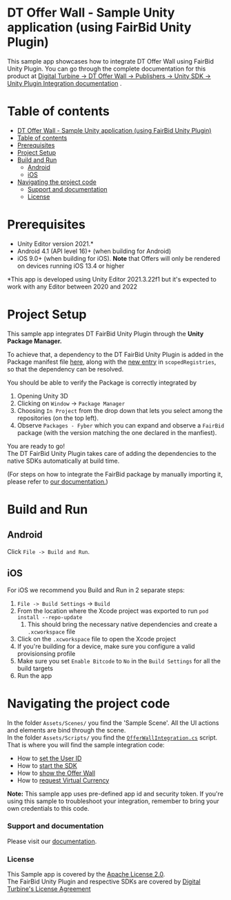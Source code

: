 DT Offer Wall - Sample Unity application (using FairBid Unity Plugin)
============================================
This sample app showcases how to integrate DT Offer Wall using FairBid Unity Plugin. 
You can go through the complete documentation for this product at [Digital Turbine -> DT Offer Wall -> Publishers -> Unity SDK -> Unity Plugin Integration documentation](https://developer.digitalturbine.com/hc/en-us/articles/360010955917-Unity-Plugin-Integration) .


Table of contents
=================

- [DT Offer Wall - Sample Unity application (using FairBid Unity Plugin)](#dt-offer-wall---sample-unity-application-using-fairbid-unity-plugin)
- [Table of contents](#table-of-contents)
- [Prerequisites](#prerequisites)
- [Project Setup](#project-setup)
- [Build and Run](#build-and-run)
  - [Android](#android)
  - [iOS](#ios)
- [Navigating the project code](#navigating-the-project-code)
    - [Support and documentation](#support-and-documentation)
    - [License](#license)

# Prerequisites
* Unity Editor version 2021.* 
* Android 4.1 (API level 16)+ (when building for Android)
* iOS 9.0+ (when building for iOS). **Note** that Offers will only be rendered on devices running iOS 13.4 or higher

*This app is developed using Unity Editor 2021.3.22f1 but it's expected to work with any Editor between 2020 and 2022

# Project Setup

This sample app integrates DT FairBid Unity Plugin through the **Unity Package Manager.**  

To achieve that, a dependency to the DT FairBid Unity Plugin is added in the Package manifest file [here](Packages/manifest.json#L12), along with the [new entry](Packages/manifest.json#L7) in `scopedRegistries`, so that the dependency can be resolved.

You should be able to verify the Package is correctly integrated by 
1. Opening Unity 3D
2. Clicking on `Window` -> `Package Manager`
3. Choosing `In Project` from the drop down that lets you select among the repositories (on the top left).
4. Observe `Packages - Fyber` which you can expand and observe a `FairBid` package (with the version matching the one declared in the manfiest).

You are ready to go!  
The DT FairBid Unity Plugin takes care of adding the dependencies to the native SDKs automatically at build time.  

(For steps on how to integrate the FairBid package by manually importing it, please refer to [our documentation.](https://developer.digitalturbine.com/hc/en-us/articles/360010955917-Unity-Plugin-Integration))

# Build and Run

## Android

Click `File -> Build and Run`. 

## iOS

For iOS we recommend you Build and Run in 2 separate steps:
1. `File -> Build Settings` -> `Build`
2. From the location where the Xcode project was exported to run `pod install --repo-update`
   1. This should bring the necessary native dependencies and create a `.xcworkspace` file
2. Click on the `.xcworkspace` file to open the Xcode project
3. If you're building for a device, make sure you configure a valid provisionsing profile
4. Make sure you set `Enable Bitcode` to `No` in the `Build Settings` for all the build targets
5. Run the app

# Navigating the project code

In the folder `Assets/Scenes/` you find the 'Sample Scene'. All the UI actions and elements are bind through the scene.  
In the folder `Assets/Scripts/` you find the [`OfferWallIntegration.cs`](Assets/Scripts/OfferWallIntegration.cs) script. That is where you will find the sample integration code:
* How to [set the User ID](Assets/Scripts/OfferWallIntegration.cs#L32)
* How to [start the SDK](Assets/Scripts/OfferWallIntegration.cs#L50)
* How to [show the Offer Wall](Assets/Scripts/OfferWallIntegration.cs#L124)
* How to [request Virtual Currency](Assets/Scripts/OfferWallIntegration.cs#L143)

**Note:** This sample app uses pre-defined app id and security token. If you're using this sample to troubleshoot your integration, remember to bring your own credentials to this code.


### Support and documentation

Please visit our [documentation](https://developer.digitalturbine.com/hc/en-us/articles/360010151157-Unity-SDK-Integration).

### License

This Sample app is covered by the [Apache License 2.0](LICENSE).  
The FairBid Unity Plugin and respective SDKs are covered by [Digital Turbine's License Agreement](https://www.digitalturbine.com/sdk-license-fyber/)
